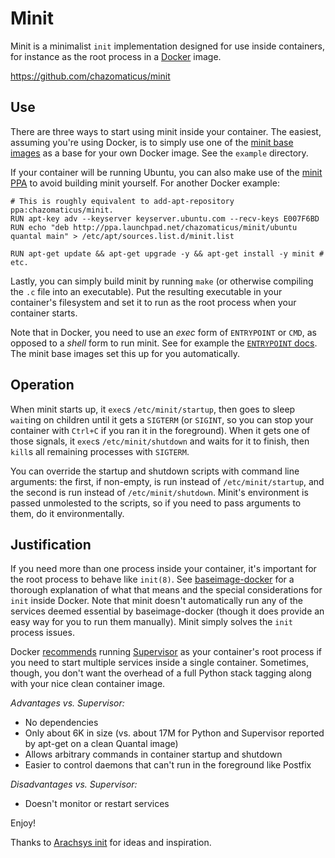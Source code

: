 Minit
=====

Minit is a minimalist `init` implementation designed for use inside containers,
for instance as the root process in a [Docker](https://www.docker.io/) image.

<https://github.com/chazomaticus/minit>

Use
---

There are three ways to start using minit inside your container.  The easiest,
assuming you're using Docker, is to simply use one of the [minit base
images](https://registry.hub.docker.com/u/chazomaticus/minit/) as a base for
your own Docker image.  See the `example` directory.

If your container will be running Ubuntu, you can also make use of the [minit
PPA](https://launchpad.net/~chazomaticus/+archive/minit) to avoid building
minit yourself.  For another Docker example:

    # This is roughly equivalent to add-apt-repository ppa:chazomaticus/minit.
    RUN apt-key adv --keyserver keyserver.ubuntu.com --recv-keys E007F6BD
    RUN echo "deb http://ppa.launchpad.net/chazomaticus/minit/ubuntu quantal main" > /etc/apt/sources.list.d/minit.list
    
    RUN apt-get update && apt-get upgrade -y && apt-get install -y minit # etc.

Lastly, you can simply build minit by running `make` (or otherwise compiling
the `.c` file into an executable).  Put the resulting executable in your
container's filesystem and set it to run as the root process when your
container starts.

Note that in Docker, you need to use an *exec* form of `ENTRYPOINT` or `CMD`,
as opposed to a *shell* form to run minit.  See for example the [`ENTRYPOINT`
docs](http://docs.docker.com/reference/builder/#entrypoint).  The minit base
images set this up for you automatically.

Operation
---------

When minit starts up, it `exec`s `/etc/minit/startup`, then goes to sleep
`wait`ing on children until it gets a `SIGTERM` (or `SIGINT`, so you can stop
your container with `Ctrl+C` if you ran it in the foreground).  When it gets
one of those signals, it `exec`s `/etc/minit/shutdown` and waits for it to
finish, then `kill`s all remaining processes with `SIGTERM`.

You can override the startup and shutdown scripts with command line arguments:
the first, if non-empty, is run instead of `/etc/minit/startup`, and the second
is run instead of `/etc/minit/shutdown`.  Minit's environment is passed
unmolested to the scripts, so if you need to pass arguments to them, do it
environmentally.

Justification
-------------

If you need more than one process inside your container, it's important for the
root process to behave like `init(8)`.  See
[baseimage-docker](http://phusion.github.io/baseimage-docker/) for a thorough
explanation of what that means and the special considerations for `init` inside
Docker.  Note that minit doesn't automatically run any of the services deemed
essential by baseimage-docker (though it does provide an easy way for you to
run them manually).  Minit simply solves the `init` process issues.

Docker [recommends](http://docs.docker.com/articles/using_supervisord/) running
[Supervisor](http://supervisord.org/) as your container's root process if you
need to start multiple services inside a single container.  Sometimes, though,
you don't want the overhead of a full Python stack tagging along with your nice
clean container image.

*Advantages vs. Supervisor:*
 * No dependencies
 * Only about 6K in size (vs. about 17M for Python and Supervisor reported by
   apt-get on a clean Quantal image)
 * Allows arbitrary commands in container startup and shutdown
 * Easier to control daemons that can't run in the foreground like Postfix

*Disadvantages vs. Supervisor:*
 * Doesn't monitor or restart services


Enjoy!

Thanks to [Arachsys init](https://github.com/arachsys/init) for ideas and
inspiration.
